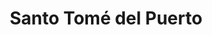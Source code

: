 ---
title: Santo Tomé del Puerto
url: /santo-tome-del-puerto/
latitude: 41.194
longitude: -3.578
---